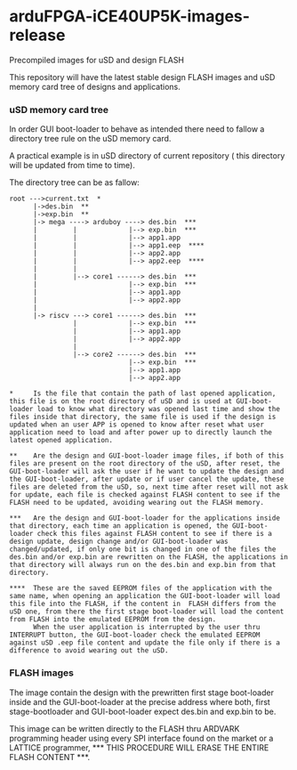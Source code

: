 # arduFPGA-iCE40UP5K-images-release

Precompiled images for uSD and design FLASH

This repository will have the latest stable design FLASH images and uSD memory card tree of designs and applications.

### uSD memory card tree

In order GUI boot-loader to behave as intended there need to fallow a directory tree rule on the uSD memory card.

A practical example is in uSD directory of current repository ( this directory will be updated from time to time).

The directory tree can be as fallow:

```
root --->current.txt  *
      |->des.bin  **
      |->exp.bin  **
      |-> mega ----> arduboy ----> des.bin  ***
      |         |             |--> exp.bin  ***
      |         |             |--> app1.app
      |         |             |--> app1.eep  ****
      |         |             |--> app2.app
      |         |             |--> app2.eep  ****
      |         |
      |         |--> core1 ------> des.bin  ***
      |                       |--> exp.bin  ***
      |                       |--> app1.app
      |                       |--> app2.app
      |
      |-> riscv ---> core1 ------> des.bin  ***
                |             |--> exp.bin  ***
                |             |--> app1.app
                |             |--> app2.app
                |
                |--> core2 ------> des.bin  ***
                              |--> exp.bin  ***
                              |--> app1.app
                              |--> app2.app

```
```
*     Is the file that contain the path of last opened application, this file is on the root directory of uSD and is used at GUI-boot-loader load to know what directory was opened last time and show the files inside that directory, the same file is used if the design is updated when an user APP is opened to know after reset what user application need to load and after power up to directly launch the latest opened application.

**    Are the design and GUI-boot-loader image files, if both of this files are present on the root directory of the uSD, after reset, the GUI-boot-loader will ask the user if he want to update the design and the GUI-boot-loader, after update or if user cancel the update, these files are deleted from the uSD, so, next time after reset will not ask for update, each file is checked against FLASH content to see if the FLASH need to be updated, avoiding wearing out the FLASH memory.

***   Are the design and GUI-boot-loader for the applications inside that directory, each time an application is opened, the GUI-boot-loader check this files against FLASH content to see if there is a design update, design change and/or GUI-boot-loader was changed/updated, if only one bit is changed in one of the files the des.bin and/or exp.bin are rewritten on the FLASH, the applications in that directory will always run on the des.bin and exp.bin from that directory.

****  These are the saved EEPROM files of the application with the same name, when opening an application the GUI-boot-loader will load this file into the FLASH, if the content in  FLASH differs from the uSD one, from there the first stage boot-loader will load the content from FLASH into the emulated EEPROM from the design.
      When the user application is interrupted by the user thru INTERRUPT button, the GUI-boot-loader check the emulated EEPROM against uSD .eep file content and update the file only if there is a difference to avoid wearing out the uSD.
```

### FLASH images

The image contain the design with the prewritten first stage boot-loader inside and the GUI-boot-loader at the precise address where both, first stage-bootloader and GUI-boot-loader expect des.bin and exp.bin to be.

This image can be written directly to the FLASH thru ARDVARK programming header using every SPI interface found on the market or a LATTICE programmer, *** THIS PROCEDURE WILL ERASE THE ENTIRE FLASH CONTENT ***.

